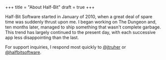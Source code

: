 +++
title = "About Half-Bit"
draft = true
+++


Half-Bit Software started in January of 2010, when a great deal of spare time was suddenly thrust upon me.  I began working on The Dungeon and, ten months later, managed to ship something that wasn't complete garbage.  This trend has largely continued to the present day, with each successive app less disappointing than the last.

For support inquiries, I respond most quickly to [@jtruher](http://www.twitter.com/jtruher) or [@halfbitsoftware](http://www.twitter.com/halfbitsoftware).